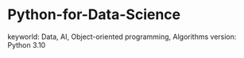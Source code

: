 # Python-for-Data-Science

keyworld: Data, AI, Object-oriented programming, Algorithms
version: Python 3.10